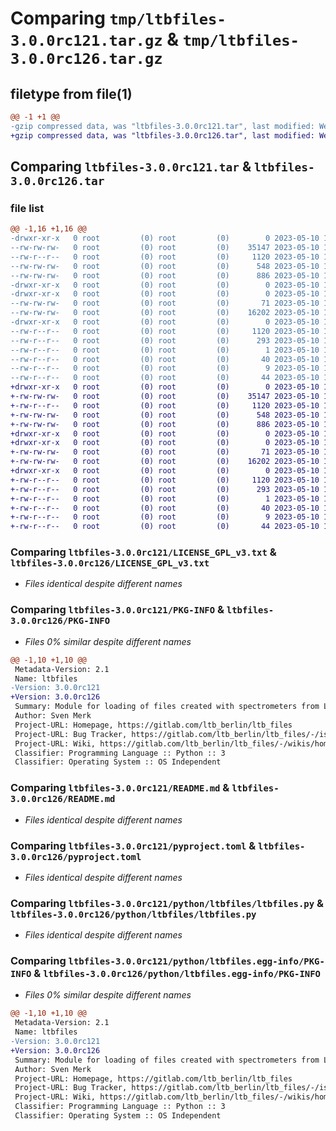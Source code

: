 # Comparing `tmp/ltbfiles-3.0.0rc121.tar.gz` & `tmp/ltbfiles-3.0.0rc126.tar.gz`

## filetype from file(1)

```diff
@@ -1 +1 @@
-gzip compressed data, was "ltbfiles-3.0.0rc121.tar", last modified: Wed May 10 12:02:25 2023, max compression
+gzip compressed data, was "ltbfiles-3.0.0rc126.tar", last modified: Wed May 10 12:29:13 2023, max compression
```

## Comparing `ltbfiles-3.0.0rc121.tar` & `ltbfiles-3.0.0rc126.tar`

### file list

```diff
@@ -1,16 +1,16 @@
-drwxr-xr-x   0 root         (0) root         (0)        0 2023-05-10 12:02:25.977824 ltbfiles-3.0.0rc121/
--rw-rw-rw-   0 root         (0) root         (0)    35147 2023-05-10 12:02:12.000000 ltbfiles-3.0.0rc121/LICENSE_GPL_v3.txt
--rw-r--r--   0 root         (0) root         (0)     1120 2023-05-10 12:02:25.975990 ltbfiles-3.0.0rc121/PKG-INFO
--rw-rw-rw-   0 root         (0) root         (0)      548 2023-05-10 12:02:12.000000 ltbfiles-3.0.0rc121/README.md
--rw-rw-rw-   0 root         (0) root         (0)      886 2023-05-10 12:02:12.000000 ltbfiles-3.0.0rc121/pyproject.toml
-drwxr-xr-x   0 root         (0) root         (0)        0 2023-05-10 12:02:25.972323 ltbfiles-3.0.0rc121/python/
-drwxr-xr-x   0 root         (0) root         (0)        0 2023-05-10 12:02:25.974157 ltbfiles-3.0.0rc121/python/ltbfiles/
--rw-rw-rw-   0 root         (0) root         (0)       71 2023-05-10 12:02:12.000000 ltbfiles-3.0.0rc121/python/ltbfiles/__init__.py
--rw-rw-rw-   0 root         (0) root         (0)    16202 2023-05-10 12:02:12.000000 ltbfiles-3.0.0rc121/python/ltbfiles/ltbfiles.py
-drwxr-xr-x   0 root         (0) root         (0)        0 2023-05-10 12:02:25.975990 ltbfiles-3.0.0rc121/python/ltbfiles.egg-info/
--rw-r--r--   0 root         (0) root         (0)     1120 2023-05-10 12:02:25.000000 ltbfiles-3.0.0rc121/python/ltbfiles.egg-info/PKG-INFO
--rw-r--r--   0 root         (0) root         (0)      293 2023-05-10 12:02:25.000000 ltbfiles-3.0.0rc121/python/ltbfiles.egg-info/SOURCES.txt
--rw-r--r--   0 root         (0) root         (0)        1 2023-05-10 12:02:25.000000 ltbfiles-3.0.0rc121/python/ltbfiles.egg-info/dependency_links.txt
--rw-r--r--   0 root         (0) root         (0)       40 2023-05-10 12:02:25.000000 ltbfiles-3.0.0rc121/python/ltbfiles.egg-info/requires.txt
--rw-r--r--   0 root         (0) root         (0)        9 2023-05-10 12:02:25.000000 ltbfiles-3.0.0rc121/python/ltbfiles.egg-info/top_level.txt
--rw-r--r--   0 root         (0) root         (0)       44 2023-05-10 12:02:25.977824 ltbfiles-3.0.0rc121/setup.cfg
+drwxr-xr-x   0 root         (0) root         (0)        0 2023-05-10 12:29:13.717951 ltbfiles-3.0.0rc126/
+-rw-rw-rw-   0 root         (0) root         (0)    35147 2023-05-10 12:29:00.000000 ltbfiles-3.0.0rc126/LICENSE_GPL_v3.txt
+-rw-r--r--   0 root         (0) root         (0)     1120 2023-05-10 12:29:13.717951 ltbfiles-3.0.0rc126/PKG-INFO
+-rw-rw-rw-   0 root         (0) root         (0)      548 2023-05-10 12:29:00.000000 ltbfiles-3.0.0rc126/README.md
+-rw-rw-rw-   0 root         (0) root         (0)      886 2023-05-10 12:29:00.000000 ltbfiles-3.0.0rc126/pyproject.toml
+drwxr-xr-x   0 root         (0) root         (0)        0 2023-05-10 12:29:13.713950 ltbfiles-3.0.0rc126/python/
+drwxr-xr-x   0 root         (0) root         (0)        0 2023-05-10 12:29:13.715951 ltbfiles-3.0.0rc126/python/ltbfiles/
+-rw-rw-rw-   0 root         (0) root         (0)       71 2023-05-10 12:29:00.000000 ltbfiles-3.0.0rc126/python/ltbfiles/__init__.py
+-rw-rw-rw-   0 root         (0) root         (0)    16202 2023-05-10 12:29:00.000000 ltbfiles-3.0.0rc126/python/ltbfiles/ltbfiles.py
+drwxr-xr-x   0 root         (0) root         (0)        0 2023-05-10 12:29:13.717951 ltbfiles-3.0.0rc126/python/ltbfiles.egg-info/
+-rw-r--r--   0 root         (0) root         (0)     1120 2023-05-10 12:29:13.000000 ltbfiles-3.0.0rc126/python/ltbfiles.egg-info/PKG-INFO
+-rw-r--r--   0 root         (0) root         (0)      293 2023-05-10 12:29:13.000000 ltbfiles-3.0.0rc126/python/ltbfiles.egg-info/SOURCES.txt
+-rw-r--r--   0 root         (0) root         (0)        1 2023-05-10 12:29:13.000000 ltbfiles-3.0.0rc126/python/ltbfiles.egg-info/dependency_links.txt
+-rw-r--r--   0 root         (0) root         (0)       40 2023-05-10 12:29:13.000000 ltbfiles-3.0.0rc126/python/ltbfiles.egg-info/requires.txt
+-rw-r--r--   0 root         (0) root         (0)        9 2023-05-10 12:29:13.000000 ltbfiles-3.0.0rc126/python/ltbfiles.egg-info/top_level.txt
+-rw-r--r--   0 root         (0) root         (0)       44 2023-05-10 12:29:13.718951 ltbfiles-3.0.0rc126/setup.cfg
```

### Comparing `ltbfiles-3.0.0rc121/LICENSE_GPL_v3.txt` & `ltbfiles-3.0.0rc126/LICENSE_GPL_v3.txt`

 * *Files identical despite different names*

### Comparing `ltbfiles-3.0.0rc121/PKG-INFO` & `ltbfiles-3.0.0rc126/PKG-INFO`

 * *Files 0% similar despite different names*

```diff
@@ -1,10 +1,10 @@
 Metadata-Version: 2.1
 Name: ltbfiles
-Version: 3.0.0rc121
+Version: 3.0.0rc126
 Summary: Module for loading of files created with spectrometers from LTB
 Author: Sven Merk
 Project-URL: Homepage, https://gitlab.com/ltb_berlin/ltb_files
 Project-URL: Bug Tracker, https://gitlab.com/ltb_berlin/ltb_files/-/issues
 Project-URL: Wiki, https://gitlab.com/ltb_berlin/ltb_files/-/wikis/home
 Classifier: Programming Language :: Python :: 3
 Classifier: Operating System :: OS Independent
```

### Comparing `ltbfiles-3.0.0rc121/README.md` & `ltbfiles-3.0.0rc126/README.md`

 * *Files identical despite different names*

### Comparing `ltbfiles-3.0.0rc121/pyproject.toml` & `ltbfiles-3.0.0rc126/pyproject.toml`

 * *Files identical despite different names*

### Comparing `ltbfiles-3.0.0rc121/python/ltbfiles/ltbfiles.py` & `ltbfiles-3.0.0rc126/python/ltbfiles/ltbfiles.py`

 * *Files identical despite different names*

### Comparing `ltbfiles-3.0.0rc121/python/ltbfiles.egg-info/PKG-INFO` & `ltbfiles-3.0.0rc126/python/ltbfiles.egg-info/PKG-INFO`

 * *Files 0% similar despite different names*

```diff
@@ -1,10 +1,10 @@
 Metadata-Version: 2.1
 Name: ltbfiles
-Version: 3.0.0rc121
+Version: 3.0.0rc126
 Summary: Module for loading of files created with spectrometers from LTB
 Author: Sven Merk
 Project-URL: Homepage, https://gitlab.com/ltb_berlin/ltb_files
 Project-URL: Bug Tracker, https://gitlab.com/ltb_berlin/ltb_files/-/issues
 Project-URL: Wiki, https://gitlab.com/ltb_berlin/ltb_files/-/wikis/home
 Classifier: Programming Language :: Python :: 3
 Classifier: Operating System :: OS Independent
```


